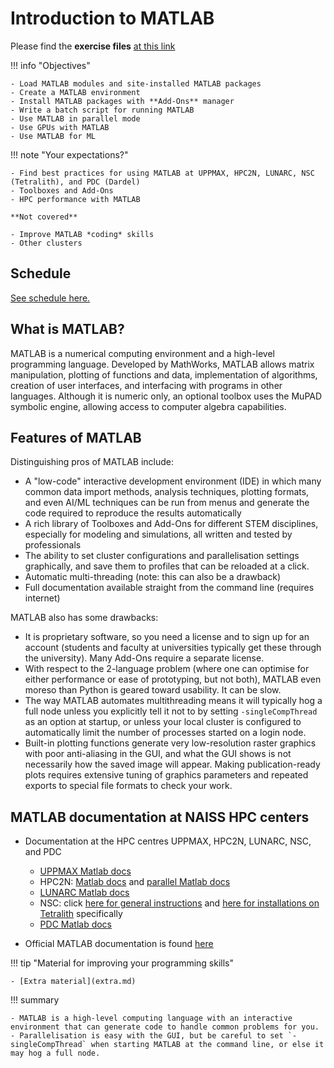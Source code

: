 # Introduction to MATLAB

Please find the **exercise files** [at this link](../../exercises/exercises.tar.gz)

!!! info "Objectives"

    - Load MATLAB modules and site-installed MATLAB packages
    - Create a MATLAB environment
    - Install MATLAB packages with **Add-Ons** manager
    - Write a batch script for running MATLAB
    - Use MATLAB in parallel mode
    - Use GPUs with MATLAB
    - Use MATLAB for ML

!!! note "Your expectations?"

    - Find best practices for using MATLAB at UPPMAX, HPC2N, LUNARC, NSC (Tetralith), and PDC (Dardel)
    - Toolboxes and Add-Ons
    - HPC performance with MATLAB

    **Not covered**

    - Improve MATLAB *coding* skills
    - Other clusters


## Schedule

[See schedule here.](schedule.md)

## What is MATLAB?

MATLAB is a numerical computing environment and a high-level programming language. Developed by MathWorks, MATLAB allows matrix manipulation, plotting of functions and data, implementation of algorithms, creation of user interfaces, and interfacing with programs in other languages. Although it is numeric only, an optional toolbox uses the MuPAD symbolic engine, allowing access to computer algebra capabilities.

## Features of MATLAB

Distinguishing pros of MATLAB include:

- A "low-code" interactive development environment (IDE) in which many common data import methods, analysis techniques, plotting formats, and even AI/ML techniques can be run from menus and generate the code required to reproduce the results automatically
- A rich library of Toolboxes and Add-Ons for different STEM disciplines, especially for modeling and simulations, all written and tested by professionals
- The ability to set cluster configurations and parallelisation settings graphically, and save them to profiles that can be reloaded at a click.
- Automatic multi-threading (note: this can also be a drawback)
- Full documentation available straight from the command line (requires internet)

MATLAB also has some drawbacks:

- It is proprietary software, so you need a license and to sign up for an account (students and faculty at universities typically get these through the university). Many Add-Ons require a separate license.
- With respect to the 2-language problem (where one can optimise for either performance or ease of prototyping, but not both), MATLAB even moreso than Python is geared toward usability. It can be slow.
- The way MATLAB automates multithreading means it will typically hog a full node unless you explicitly tell it not to by setting `-singleCompThread` as an option at startup, or unless your local cluster is configured to automatically limit the number of processes started on a login node.
- Built-in plotting functions generate very low-resolution raster graphics with poor anti-aliasing in the GUI, and what the GUI shows is not necessarily how the saved image will appear. Making publication-ready plots requires extensive tuning of graphics parameters and repeated exports to special file formats to check your work.

## MATLAB documentation at NAISS HPC centers

- Documentation at the HPC centres UPPMAX, HPC2N, LUNARC, NSC, and PDC
    - [UPPMAX Matlab docs](http://docs.uppmax.uu.se/software/matlab/)
    - HPC2N: [Matlab docs](https://www.hpc2n.umu.se/resources/software/matlab) and [parallel Matlab docs](https://www.hpc2n.umu.se/documentation/guides/parallel-matlab)
    - [LUNARC Matlab docs](https://lunarc-documentation.readthedocs.io/en/latest/guides/applications/MATLAB/)
    - NSC: click [here for general instructions](https://www.nsc.liu.se/software/docs/matlab/) and [here for installations on Tetralith](https://www.nsc.liu.se/software/catalogue/tetralith/modules/matlab.html) specifically
    - [PDC Matlab docs](https://support.pdc.kth.se/doc/applications/?sub=matlab/)

- Official MATLAB documentation is found [here](https://se.mathworks.com/help/matlab/index.html?s_tid=hc_panel)

!!! tip "Material for improving your programming skills"

    - [Extra material](extra.md)

!!! summary

    - MATLAB is a high-level computing language with an interactive environment that can generate code to handle common problems for you.
    - Parallelisation is easy with the GUI, but be careful to set `-singleCompThread` when starting MATLAB at the command line, or else it may hog a full node.
